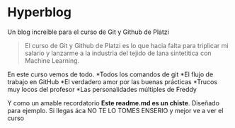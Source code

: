 # Hyperblog
Un blog increíble para el curso de Git y Github de Platzi

>El curso de Git y Github de Platzi es lo que hacia falta para triplicar mi salario y lanzarme a la industria del tejido de lana sintetitica con Machine Learning.

En este curso vemos de todo. 
*Todos los comandos de git
*El flujo de trabajo en GitHub
*El verdadero amor por las buenas prácticas
*Trucos muy locos del profesor 
*Las personalidades múltiples de Freddy


Y como un amable recordatorio **Este readme.md es un chiste**. Diseñado para ejemplo. Si llegas áca NO TE LO TOMES ENSERIO  y mejor ve a ver el curso